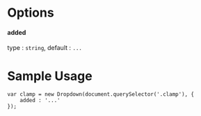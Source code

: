 # Options

#### added

type : `string`, default : `...`

# Sample Usage

```
var clamp = new Dropdown(document.querySelector('.clamp'), {
	added : '...'
});
```